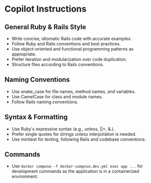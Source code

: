 # Copilot Instructions

## General Ruby & Rails Style
- Write concise, idiomatic Rails code with accurate examples.
- Follow Ruby and Rails conventions and best practices.
- Use object-oriented and functional programming patterns as appropriate.
- Prefer iteration and modularization over code duplication.
- Structure files according to Rails conventions.

## Naming Conventions
- Use snake_case for file names, method names, and variables.
- Use CamelCase for class and module names.
- Follow Rails naming conventions.

## Syntax & Formatting
- Use Ruby's expressive syntax (e.g., unless, ||=, &.).
- Prefer single quotes for strings unless interpolation is needed.
- Use minitest for testing, following Rails and codebase conventions.

## Commands
- Use `docker compose -f docker-compose.dev.yml exec app ...` for development commands as the application is in a containerized environment.